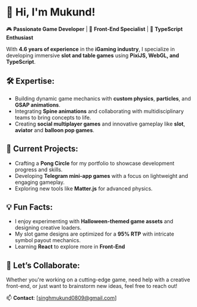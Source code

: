 # 👋 Hi, I'm Mukund!

🎮 **Passionate Game Developer** | 🎨 **Front-End Specialist** | 📜 **TypeScript Enthusiast**

With **4.6 years of experience** in the **iGaming industry**, I specialize in developing immersive **slot and table games** using **PixiJS, WebGL, and TypeScript**.  

## 🛠 Expertise:
- Building dynamic game mechanics with **custom physics**, **particles**, and **GSAP animations**.
- Integrating **Spine animations** and collaborating with multidisciplinary teams to bring concepts to life.
- Creating **social multiplayer games** and innovative gameplay like **slot**, **aviator** and **balloon pop games**.

## 🚀 Current Projects:
- Crafting a **Pong Circle** for my portfolio to showcase development progress and skills.
- Developing **Telegram mini-app games** with a focus on lightweight and engaging gameplay.
- Exploring new tools like **Matter.js** for advanced physics.

## 💡 Fun Facts:
- I enjoy experimenting with **Halloween-themed game assets** and designing creative loaders.
- My slot game designs are optimized for a **95% RTP** with intricate symbol payout mechanics.
- Learning **React** to explore more in **Front-End**

## 🌟 Let’s Collaborate:
Whether you're working on a cutting-edge game, need help with a creative front-end, or just want to brainstorm new ideas, feel free to reach out!

📫 **Contact**: [singhmukund0809@gmail.com]
